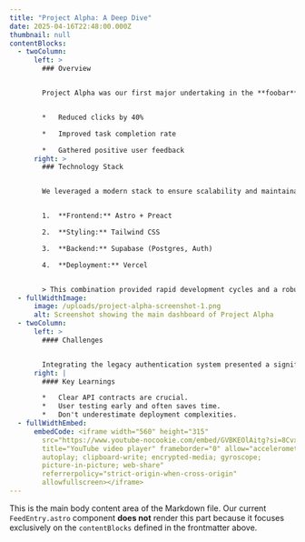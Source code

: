 ```yaml
---
title: "Project Alpha: A Deep Dive"
date: 2025-04-16T22:48:00.000Z
thumbnail: null
contentBlocks:
  - twoColumn:
      left: >
        ### Overview


        Project Alpha was our first major undertaking in the **foobar** sector. The primary goal was to streamline the user onboarding process.


        *   Reduced clicks by 40%

        *   Improved task completion rate

        *   Gathered positive user feedback
      right: >
        ### Technology Stack


        We leveraged a modern stack to ensure scalability and maintainability.


        1.  **Frontend:** Astro + Preact

        2.  **Styling:** Tailwind CSS

        3.  **Backend:** Supabase (Postgres, Auth)

        4.  **Deployment:** Vercel


        > This combination provided rapid development cycles and a robust final product.
  - fullWidthImage:
      image: /uploads/project-alpha-screenshot-1.png
      alt: Screenshot showing the main dashboard of Project Alpha
  - twoColumn:
      left: >
        #### Challenges


        Integrating the legacy authentication system presented a significant hurdle. We addressed this by implementing a temporary adapter pattern while phasing out the old system.
      right: |
        #### Key Learnings

        *   Clear API contracts are crucial.
        *   User testing early and often saves time.
        *   Don't underestimate deployment complexities.
  - fullWidthEmbed:
      embedCode: <iframe width="560" height="315"
        src="https://www.youtube-nocookie.com/embed/GVBKEOlAitg?si=8Cvx7jvMe50rpVZa"
        title="YouTube video player" frameborder="0" allow="accelerometer;
        autoplay; clipboard-write; encrypted-media; gyroscope;
        picture-in-picture; web-share"
        referrerpolicy="strict-origin-when-cross-origin"
        allowfullscreen></iframe>
---
```


<!-- Note: Markdown content placed *outside* the frontmatter (after the closing ---) is typically accessed via `entry.body` when using `getCollection`. Since we are relying *only* on `contentBlocks` in `FeedEntry.astro`, this area will be ignored by our current setup. -->

This is the main body content area of the Markdown file. Our current `FeedEntry.astro` component **does not** render this part because it focuses exclusively on the `contentBlocks` defined in the frontmatter above.
